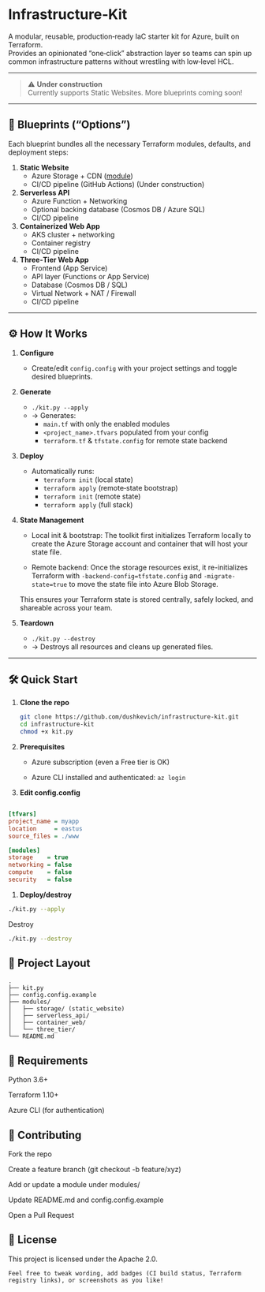 # Infrastructure‑Kit

A modular, reusable, production‑ready IaC starter kit for Azure, built on Terraform.  
Provides an opinionated “one‑click” abstraction layer so teams can spin up common infrastructure patterns without wrestling with low‑level HCL.

---

> ⚠️ **Under construction**  
> Currently supports Static Websites. More blueprints coming soon!

---

## 🚀 Blueprints (“Options”)

Each blueprint bundles all the necessary Terraform modules, defaults, and deployment steps:

1. **Static Website**  
   - Azure Storage + CDN  ([module](./modules/storage/main.tf))
   - CI/CD pipeline (GitHub Actions)  (Under construction)
2. **Serverless API**  
   - Azure Function + Networking  
   - Optional backing database (Cosmos DB / Azure SQL)  
   - CI/CD pipeline  
3. **Containerized Web App**  
   - AKS cluster + networking  
   - Container registry  
   - CI/CD pipeline  
4. **Three‑Tier Web App**  
   - Frontend (App Service)  
   - API layer (Functions or App Service)  
   - Database (Cosmos DB / SQL)  
   - Virtual Network + NAT / Firewall  
   - CI/CD pipeline  

---

## ⚙️ How It Works

1. **Configure**  
   - Create/edit `config.config` with your project settings and toggle desired blueprints. 

1. **Generate**  
   - `./kit.py --apply` 
   - → Generates:
     - `main.tf` with only the enabled modules  
     - `<project_name>.tfvars` populated from your config  
     - `terraform.tf` & `tfstate.config` for remote state backend  

1. **Deploy**  
   - Automatically runs:  
     - `terraform init`  (local state)  
     - `terraform apply` (remote‑state bootstrap)  
     - `terraform init`  (remote state)
     - `terraform apply` (full stack)  

1. **State Management**
    - Local init & bootstrap: The toolkit first initializes Terraform locally to create the Azure Storage account and container that will host your state file.

    - Remote backend: Once the storage resources exist, it re-initializes Terraform with `-backend-config=tfstate.config` and `-migrate-state=true` to move the state file into Azure Blob Storage.

    This ensures your Terraform state is stored centrally, safely locked, and shareable across your team.

1. **Teardown**  
   - `./kit.py --destroy`  
   - → Destroys all resources and cleans up generated files.

---

## 🛠️ Quick Start

1. **Clone the repo**  
   ```bash
   git clone https://github.com/dushkevich/infrastructure-kit.git
   cd infrastructure‑kit
   chmod +x kit.py
   ```

1. **Prerequisites**

    * Azure subscription (even a Free tier is OK)

    * Azure CLI installed and authenticated: `az login`

1. **Edit config.config**

```ini

[tfvars]
project_name = myapp
location     = eastus
source_files = ./www

[modules]
storage    = true
networking = false
compute    = false
security   = false
```

1. **Deploy/destroy**

```bash
./kit.py --apply
```
Destroy

```bash
./kit.py --destroy
```

## 📂 Project Layout
```arduino
.
├── kit.py
├── config.config.example
├── modules/
│   ├── storage/ (static_website)
│   ├── serverless_api/
│   ├── container_web/
│   └── three_tier/
└── README.md
```

## 🔧 Requirements
Python 3.6+

Terraform 1.10+

Azure CLI (for authentication)

## 🤝 Contributing
Fork the repo

Create a feature branch (git checkout -b feature/xyz)

Add or update a module under modules/

Update README.md and config.config.example

Open a Pull Request

## 📄 License
This project is licensed under the Apache 2.0.

```pgsql
Feel free to tweak wording, add badges (CI build status, Terraform registry links), or screenshots as you like!
```